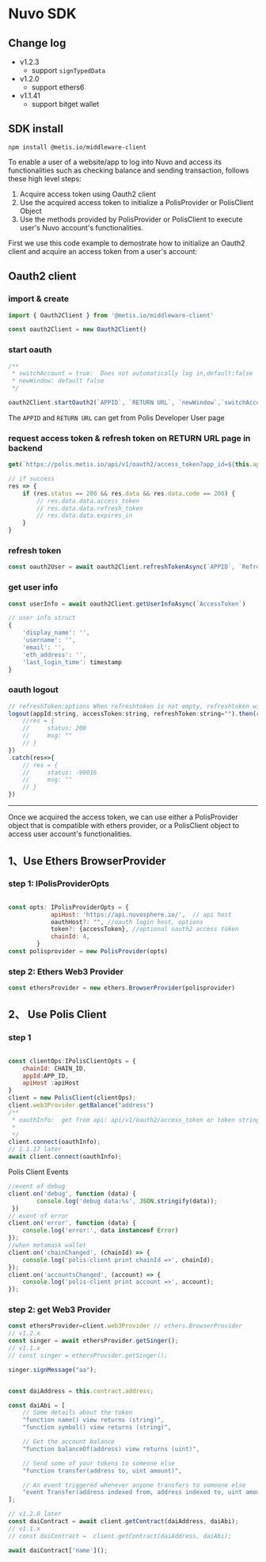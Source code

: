 
# Nuvo SDK

## Change log

- v1.2.3
  - support `signTypedData`
- v1.2.0
  - support ethers6
- v1.1.41
  - support bitget wallet

## SDK install

```shell
npm install @metis.io/middleware-client
```

To enable a user of a website/app to log into Nuvo and access its functionalities such as checking balance and sending transaction, follows these high level steps:

1. Acquire access token using Oauth2 client
2. Use the acquired access token to initialize a PolisProvider or PolisClient Object
3. Use the methods provided by PolisProvider or PolisClient to execute user's Nuvo account's functionalities.

First we use this code example to demostrate how to initialize an Oauth2 client and acquire an access token from a user's account:

## Oauth2 client

### import & create

```javascript
import { Oauth2Client } from '@metis.io/middleware-client'

const oauth2Client = new Oauth2Client()
```

### start oauth

```javascript
/**
 * switchAccount = true:  Does not automatically log in,default:false
 * newWindow: default false
 */

oauth2Client.startOauth2(`APPID`, `RETURN URL`, `newWindow`,`switchAccount`); 
```

The `APPID` and `RETURN URL` can get from Polis Developer User page

### request access token & refresh token on RETURN URL page in backend

```javascript
get(`https://polis.metis.io/api/v1/oauth2/access_token?app_id=${this.appid}&app_key=${this.appsecret}&code=${this.code}`)

// if success
res => {
    if (res.status == 200 && res.data && res.data.code == 200) {
        // res.data.data.access_token
        // res.data.data.refresh_token
        // res.data.data.expires_in
    }
}      
```

### refresh token

```javascript
const oauth2User = await oauth2Client.refreshTokenAsync(`APPID`, `RefreshToken`)
```

### get user info

```javascript
const userInfo = await oauth2Client.getUserInfoAsync(`AccessToken`)

// user info struct 
{
    'display_name': '',
    'username': '',
    'email': '',
    'eth_address': '',
    'last_login_time': timestamp
}
```

### oauth logout

```javascript
// refreshToken:options When refreshtoken is not empty, refreshtoken will also be deleted and cannot be used.
logout(appId:string, accessToken:string, refreshToken:string="").then(res => {
    //res = {
    //     status: 200 
    //     msg: ""
    // }
})
.catch(res=>{
    // res = {
    //     status: -90016
    //     msg: ""
    // }
})
```

-----

Once we acquired the access token, we can use either a PolisProvider object that is compatible with ethers provider, or a PolisClient object to access user account's functionalities. 

## 1、Use Ethers BrowserProvider

### step 1:  IPolisProviderOpts

```javascript

const opts: IPolisProviderOpts = {
            apiHost: 'https://api.nuvosphere.io/',  // api host
            oauthHost?: "", //oauth login host, options
            token?: {accessToken}, //optional oauth2 access token 
            chainId: 4,
        }
const polisprovider = new PolisProvider(opts)
```

### step 2: Ethers Web3 Provider

```javascript
const ethersProvider = new ethers.BrowserProvider(polisprovider)
```

## 2、 Use Polis Client

### step 1

```javascript

const clientOps:IPolisClientOpts = {
    chainId: CHAIN_ID,
    appId:APP_ID,
    apiHost :apiHost
}
client = new PolisClient(clientOps);
client.web3Provider.getBalance("address")
/**
 * oauthInfo:  get from api: api/v1/oauth2/access_token or token string
 * 
 */
client.connect(oauthInfo);
// 1.1.17 later
await client.connect(oauthInfo);
```

Polis Client Events

```javascript
//event of debug
client.on('debug', function (data) {
        console.log('debug data:%s', JSON.stringify(data));
 })
// event of error
client.on('error', function (data) {
    console.log('error:', data instanceof Error)
});
//when metamask wallet
client.on('chainChanged', (chainId) => {
    console.log('polis-client print chainId =>', chainId);
});
client.on('accountsChanged', (account) => {
    console.log('polis-client print account =>', account);
});
```

### step 2:  get Web3 Provider

```javascript
const ethersProvider=client.web3Provider // ethers.BrowserProvider
// v1.2.x
const singer = await ethersProvider.getSinger();
// v1.1.x
// const singer = ethersProvider.getSinger();

singer.signMessage("aa");


const daiAddress = this.contract.address;

const daiAbi = [
    // Some details about the token
    "function name() view returns (string)",
    "function symbol() view returns (string)",

    // Get the account balance
    "function balanceOf(address) view returns (uint)",

    // Send some of your tokens to someone else
    "function transfer(address to, uint amount)",

    // An event triggered whenever anyone transfers to someone else
    "event Transfer(address indexed from, address indexed to, uint amount)"
];

// v1.2.0 later
const daiContract = await client.getContract(daiAddress, daiAbi);
// v1.1.x
// const daiContract =  client.getContract(daiAddress, daiAbi);

await daiContract['name']();

```